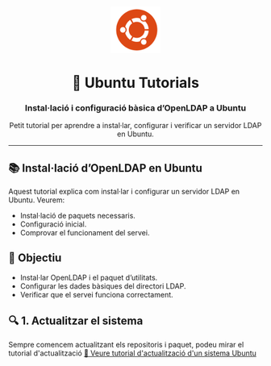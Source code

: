 <div align="center"> 
  
  <img src="/img/logo_ubuntu.png" alt="Logo Ubuntu" width="100"/>

# 🐧 Ubuntu Tutorials
### Instal·lació i configuració bàsica d’OpenLDAP a Ubuntu

Petit tutorial per aprendre a instal·lar, configurar i verificar un servidor LDAP en Ubuntu.

</div>

---

## 📚 Instal·lació d’OpenLDAP en Ubuntu

Aquest tutorial explica com instal·lar i configurar un servidor LDAP en Ubuntu.
Veurem:

- Instal·lació de paquets necessaris.
- Configuració inicial.
- Comprovar el funcionament del servei.

## 🧩 Objectiu

- Instal·lar OpenLDAP i el paquet d’utilitats.
- Configurar les dades bàsiques del directori LDAP.
- Verificar que el servei funciona correctament.

## 🔍 1. Actualitzar el sistema

Sempre comencem actualitzant els repositoris i paquet, podeu mirar el tutorial d'actualització
[📖 Veure tutorial d'actualització d'un sistema Ubuntu](../tutorials/actualitzacions-sistema.md)

